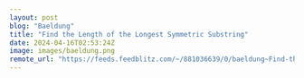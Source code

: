 ```yaml
---
layout: post
blog: "Baeldung"
title: "Find the Length of the Longest Symmetric Substring"
date: 2024-04-16T02:53:24Z
image: images/baeldung.png
remote_url: "https://feeds.feedblitz.com/~/881036639/0/baeldung~Find-the-Length-of-the-Longest-Symmetric-Substring"
---
```

